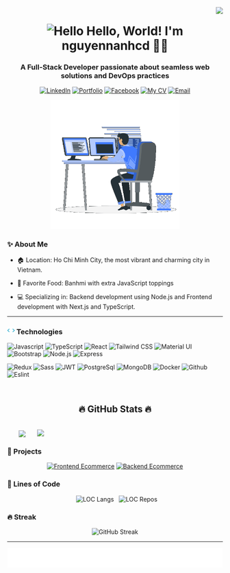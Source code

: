 <!--START_SECTION:nguyenanh-->
<img align="right" src="https://visitor-badge.laobi.icu/badge?page_id=nguyennanhcd.nguyennanhcd" />

<h1 align="center">
  <img width="25px" alt="Hello" src="https://camo.githubusercontent.com/2ec030bc751ce444be25f6ed5aa026d2a0950d5cc62603faa27f4ec72f1e7ac3/68747470733a2f2f782e747739332e66756e2f696d616765732f68692e676966">
  Hello, World! I'm nguyennanhcd 🙆‍♂️
</h1>

<h3 align="center">
  A Full-Stack Developer passionate about seamless web solutions and DevOps practices
</h3>

<div align="center">

[![LinkedIn](https://img.shields.io/badge/nguyenanh-white?style=for-the-badge&logo=Linkedin&logoColor=0A66C2)](https://www.linkedin.com/in/nguyen-anh-3974a4305/)
[![Portfolio](https://img.shields.io/badge/🌐nguyenanh-white?style=for-the-badge&logoColor=0A66C2)]()
[![Facebook](https://img.shields.io/badge/nguyenanh-white?style=for-the-badge&logo=facebook&logoColor=0866FF)](https://www.facebook.com/profile.php?id=100081242662585)
[![My CV](https://img.shields.io/badge/My_CV-white?style=for-the-badge&logo=readdotcv&logoColor=EC1C24)]()
[![Email](https://img.shields.io/badge/anh487303@gmail.com-white?style=for-the-badge&logo=gmail&logoColor=EA4335)](mailto:anh487303@gmail.com)

  <img width="300px" src="./img/image.gif" alt="Workspace">
</div>

### ✨ About Me

- 🏠 Location: Ho Chi Minh City, the most vibrant and charming city in Vietnam.

- 🥖 Favorite Food: Banhmi with extra JavaScript toppings

- 💻 Specializing in: Backend development using Node.js and Frontend development with Next.js and TypeScript.

---

<h3>
  <img width="18px" src="./img/technologies.gif">
  Technologies
</h3>

![Javascript](https://img.shields.io/badge/Javascript-black?style=flat&logo=Javascript&logoColor=F7DF1E)
![TypeScript](https://img.shields.io/badge/Typescript-black?style=flat&logo=Typescript&logoColor=007ACC)
![React](https://img.shields.io/badge/React-black?style=flat&logo=react&logoColor=61DAFB)
![Tailwind CSS](https://img.shields.io/badge/Tailwind_CSS-black?style=flat&logo=tailwindcss&logoColor=06B6D4)
![Material UI](https://img.shields.io/badge/Material_UI-black?style=flat&logo=mui&logoColor=007FFF)
![Bootstrap](https://img.shields.io/badge/Bootstrap-black?style=flat&logo=bootstrap&logoColor=7952B3)
![Node.js](https://img.shields.io/badge/Node.js-black?style=flat&logo=node.js&logoColor=339933)
![Express](https://img.shields.io/badge/Express-black?style=flat&logo=express&logoColor=white)

![Redux](https://img.shields.io/badge/Redux-black?style=flat&logo=Redux&logoColor=764ABC)
![Sass](https://img.shields.io/badge/Sass-black?style=flat&logo=Sass&logoColor=CC6699)
![JWT](https://img.shields.io/badge/JWT-black?style=flat&logo=jsonwebtokens&logoColor=white)
![PostgreSql](https://img.shields.io/badge/PostgreSQL-black?style=flat&logo=PostgreSQL&logoColor=white&labelColor=336791)
![MongoDB](https://img.shields.io/badge/MongoDB-black?style=flat&logo=mongodb&logoColor=47A248)
![Docker](https://img.shields.io/badge/Docker-black?style=flat&logo=docker&logoColor=2496ED)
![Github](https://img.shields.io/badge/Github-black?style=flat&logo=github&logoColor=00000)
![Eslint](https://img.shields.io/badge/Eslint-black?style=flat&logo=Eslint&logoColor=4B32C3)

<br>
<h2 align="center">🔥 GitHub Stats 🔥</h2>
<br>
<div align=center>
  <a href="#" title="nguyennanhcd">
    <img width="315" align="center" src="https://github-readme-stats.vercel.app/api/top-langs/?username=nguyennanhcd&hide=c%23,powershell,Mathematica,Ruby,Objective-C,Objective-C%2b%2b,Cuda&title_color=61dafb&text_color=ffffff&icon_color=61dafb&bg_color=20232a&langs_count=8&layout=compact&border_color=61dafb&hide_border=true" />
  </a>
  <a href="#" title="nguyennanhcd">
    <img align="right" width="434" src="https://github-readme-stats.vercel.app/api?username=nguyennanhcd&show_icons=true&theme=react&border_color=61dafb&hide_border=true" />
  </a>
</div>

### 🚀 Projects

<div align=center>

[![Frontend Ecommerce](https://github-readme-stats.vercel.app/api/pin/?username=nguyennanhcd&repo=frontend-Ecommerce&theme=gotham&border_color=54a68b)](https://github.com/nguyennanhcd/frontend-Ecommerce)
[![Backend Ecommerce](https://github-readme-stats.vercel.app/api/pin/?username=nguyennanhcd&repo=backend-Ecommerce&theme=gotham&border_color=54a68b)](https://github.com/nguyennanhcd/backend-Ecommerce)

</div>

### 📝 Lines of Code

<div align=center>

&nbsp;&nbsp;![LOC Langs](https://api.githubtrends.io/user/svg/nguyennanhcd/langs?time_range=one_year&include_private=True&theme=dark)
&nbsp;&nbsp;![LOC Repos](https://api.githubtrends.io/user/svg/nguyennanhcd/repos?time_range=one_year&include_private=True&group=other&loc_metric=changed&theme=dark)

</div>

### 🔥 Streak

<div align=center>

![GitHub Streak](https://streak-stats.demolab.com?user=nguyennanhcd&theme=rising-sun&date_format=j%2Fn%5B%2FY%5D&border=e78e42&currStreakNum=e78e42&sideNums=e78e42&dates=fef7ee)

</div>

---

<div align="center">

![Thank you](./svg/thanks.svg)

</div>

<!--END_SECTION:nguyenanh-->

